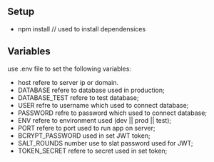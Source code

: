 ## Setup

- npm install // used to install dependensices

## Variables

use .env file to set the following variables:

- host refere to server ip or domain.
- DATABASE refere to database used in production;
- DATABASE_TEST refere to test database;
- USER refre to username which used to connect database;
- PASSWORD refre to password which used to connect database;
- ENV refere to environment used (dev || prod || test);
- PORT refere to port used to run app on server;
- BCRYPT_PASSWORD used in set JWT token;
- SALT_ROUNDS number use to slat password used for JWT;
- TOKEN_SECRET refere to secret used in set token;
